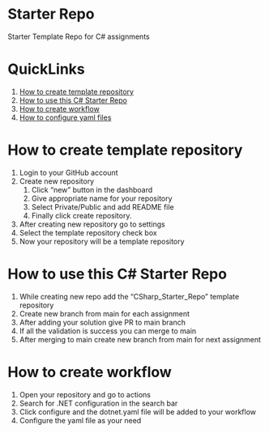 # Starter Repo
Starter Template Repo for C# assignments

# QuickLinks
1. [How to create template repository]()
2. [How to use this C# Starter Repo]()
3. [How to create workflow]()
4. [How to configure yaml files]()


# How to create template repository
1. Login to your GitHub account 
2. Create new repository 
      1. Click “new” button in the dashboard 
      2. Give appropriate name for your repository 
      3. Select Private/Public and add README file 
      4. Finally click create repository. 
3. After creating new repository go to settings 
4. Select the template repository check box 
5. Now your repository will be a template repository 

# How to use this C# Starter Repo
 1. While creating new repo add the “CSharp_Starter_Repo” template repository 
 2. Create new branch from main for each assignment 
 3. After adding your solution give PR to main branch 
 4. If all the validation is success you can merge to main  
 5. After merging to main create new branch from main for next assignment
    
# How to create workflow
1. Open your repository and go to actions 
2. Search for .NET configuration in the search bar  
3. Click configure and the dotnet.yaml file will be added to your workflow 
4. Configure the yaml file as your need
